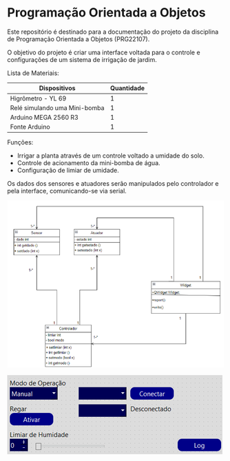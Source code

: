# Programação Orientada a Objetos

Este repositório é destinado para a documentação do projeto da disciplina de Programação Orientada a Objetos (PRG22107).

O objetivo do projeto é criar uma interface voltada para o controle e configurações de um sistema de irrigação de jardim.

Lista de Materiais:

| Dispositivos |  Quantidade |
| ------------ | ----------- |
| Higrômetro - YL 69 |   1   |
|  Relé simulando uma Mini-bomba |   1   |
| Arduino MEGA 2560 R3 |  1  |
| Fonte Arduino |      1     |

Funções:

- Irrigar a planta através de um controle voltado a umidade do solo.
- Controle de acionamento da mini-bomba de água.
- Configuração de limiar de umidade.

Os dados dos sensores e atuadores serão manipulados pelo controlador e pela interface, comunicando-se via serial.

![Diagrama de Classes](https://github.com/maiteluisaa/prog22107/blob/main/figuras/fluxograma.png)

![Interface Final](https://github.com/maiteluisaa/prog22107/blob/main/figuras/UI.png)
